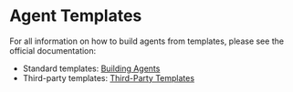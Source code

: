 # Agent Templates

For all information on how to build agents from templates, please see the official documentation:

- Standard templates: [Building Agents](https://three.arcprize.org/docs#building-agents)
- Third-party templates: [Third-Party Templates](https://three.arcprize.org/docs#third-party-templates)
